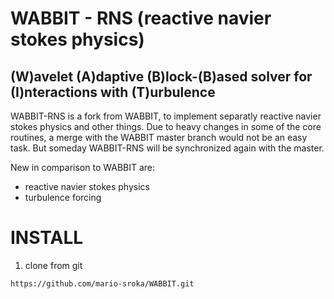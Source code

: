# WABBIT - RNS (reactive navier stokes physics)
## (W)avelet (A)daptive (B)lock-(B)ased solver for (I)nteractions with (T)urbulence

WABBIT-RNS is a fork from WABBIT, to implement separatly reactive navier stokes physics and other things. Due to heavy changes in some of the core routines, a merge with the WABBIT master branch would not be an easy task. But someday WABBIT-RNS will be synchronized again with the master.

New in comparison to WABBIT are:

+ reactive navier stokes physics
+ turbulence forcing

# INSTALL

1. clone from git

```
https://github.com/mario-sroka/WABBIT.git
```
